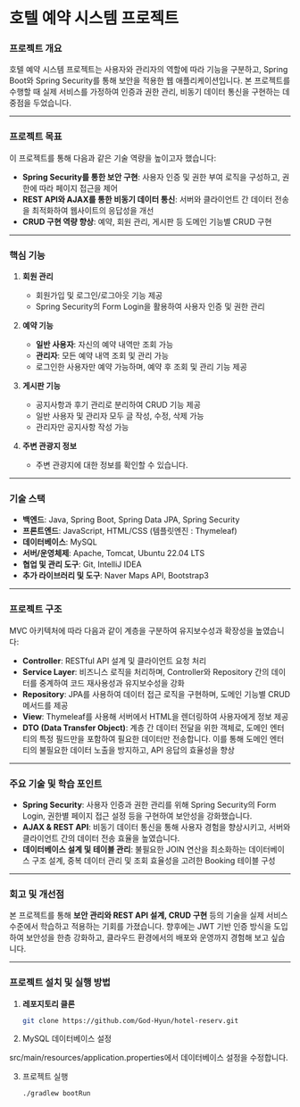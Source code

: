 # **호텔 예약 시스템 프로젝트**

### **프로젝트 개요**
호텔 예약 시스템 프로젝트는 사용자와 관리자의 역할에 따라 기능을 구분하고, Spring Boot와 Spring Security를 통해 보안을 적용한 웹 애플리케이션입니다.
본 프로젝트를 수행할 때 실제 서비스를 가정하여 인증과 권한 관리, 비동기 데이터 통신을 구현하는 데 중점을 두었습니다.

---

### **프로젝트 목표**
이 프로젝트를 통해 다음과 같은 기술 역량을 높이고자 했습니다:
- **Spring Security를 통한 보안 구현**: 사용자 인증 및 권한 부여 로직을 구성하고, 권한에 따라 페이지 접근을 제어
- **REST API와 AJAX를 통한 비동기 데이터 통신**: 서버와 클라이언트 간 데이터 전송을 최적화하여 웹사이트의 응답성을 개선
- **CRUD 구현 역량 향상**: 예약, 회원 관리, 게시판 등 도메인 기능별 CRUD 구현

---

### **핵심 기능**
1. **회원 관리**
   - 회원가입 및 로그인/로그아웃 기능 제공
   - Spring Security의 Form Login을 활용하여 사용자 인증 및 권한 관리

2. **예약 기능**
   - **일반 사용자**: 자신의 예약 내역만 조회 가능
   - **관리자**: 모든 예약 내역 조회 및 관리 가능
   - 로그인한 사용자만 예약 가능하며, 예약 후 조회 및 관리 기능 제공

3. **게시판 기능**
   - 공지사항과 후기 관리로 분리하여 CRUD 기능 제공
   - 일반 사용자 및 관리자 모두 글 작성, 수정, 삭제 가능
   - 관리자만 공지사항 작성 가능
     
4. **주변 관광지 정보**
   - 주변 관광지에 대한 정보를 확인할 수 있습니다.

---

### **기술 스택**
- **백엔드**: Java, Spring Boot, Spring Data JPA, Spring Security
- **프론트엔드**: JavaScript, HTML/CSS (템플릿엔진 : Thymeleaf)
- **데이터베이스**: MySQL
- **서버/운영체제**: Apache, Tomcat, Ubuntu 22.04 LTS
- **협업 및 관리 도구**: Git, IntelliJ IDEA
- **추가 라이브러리 및 도구**: Naver Maps API, Bootstrap3

---

### **프로젝트 구조**
MVC 아키텍처에 따라 다음과 같이 계층을 구분하여 유지보수성과 확장성을 높였습니다:
- **Controller**: RESTful API 설계 및 클라이언트 요청 처리
- **Service Layer**: 비즈니스 로직을 처리하며, Controller와 Repository 간의 데이터를 중계하여 코드 재사용성과 유지보수성을 강화
- **Repository**: JPA를 사용하여 데이터 접근 로직을 구현하며, 도메인 기능별 CRUD 메서드를 제공
- **View**: Thymeleaf를 사용해 서버에서 HTML을 렌더링하여 사용자에게 정보 제공
- **DTO (Data Transfer Object)**: 계층 간 데이터 전달을 위한 객체로, 도메인 엔터티의 특정 필드만을 포함하여 필요한 데이터만 전송합니다. 이를 통해 도메인 엔터티의 불필요한 데이터 노출을 방지하고, API 응답의 효율성을 향상

---

### **주요 기술 및 학습 포인트**
- **Spring Security**: 사용자 인증과 권한 관리를 위해 Spring Security의 Form Login, 권한별 페이지 접근 설정 등을 구현하여 보안성을 강화했습니다.
- **AJAX & REST API**: 비동기 데이터 통신을 통해 사용자 경험을 향상시키고, 서버와 클라이언트 간의 데이터 전송 효율을 높였습니다.
- **데이터베이스 설계 및 테이블 관리**: 불필요한 JOIN 연산을 최소화하는 데이터베이스 구조 설계, 중복 데이터 관리 및 조회 효율성을 고려한 Booking 테이블 구성

---

### **회고 및 개선점**
본 프로젝트를 통해 **보안 관리와 REST API 설계, CRUD 구현** 등의 기술을 실제 서비스 수준에서 학습하고 적용하는 기회를 가졌습니다.
향후에는 JWT 기반 인증 방식을 도입하여 보안성을 한층 강화하고, 클라우드 환경에서의 배포와 운영까지 경험해 보고 싶습니다.

---

### **프로젝트 설치 및 실행 방법**
1. **레포지토리 클론**
   ```bash
   git clone https://github.com/God-Hyun/hotel-reserv.git

2. MySQL 데이터베이스 설정

src/main/resources/application.properties에서 데이터베이스 설정을 수정합니다.

3. 프로젝트 실행
   ```bash
   ./gradlew bootRun
